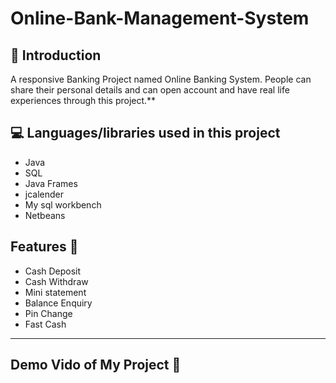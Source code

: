 # Online-Bank-Management-System

## 📌 Introduction
A responsive Banking Project named Online Banking System. People can share their personal details and can open account and have real life experiences through this project.**

## 💻 Languages/libraries used in this project
- Java
- SQL
- Java Frames
- jcalender
- My sql workbench
- Netbeans

## Features 🌸

- Cash Deposit
- Cash Withdraw
- Mini statement
- Balance Enquiry
- Pin Change
- Fast Cash

---------------------------------------------------------------------------------------------------------------------------------------------------------------------------------------------------------------------------------------------------------------------------------------------------------------------------------------------------------------------------------------------------------------------------------------------------------------------------------------------------------------------------------------------------------------------------------------------------------------------------------------------------------------------

## Demo Vido of My Project 💙

